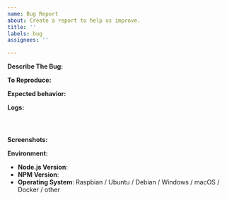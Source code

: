 ```yaml
---
name: Bug Report
about: Create a report to help us improve.
title: ''
labels: bug
assignees: ''

---
```


**Describe The Bug:**
<!-- A clear and concise description of what the bug is. -->

**To Reproduce:**
<!-- Steps to reproduce the behavior. -->

**Expected behavior:**
<!-- A clear and concise description of what you expected to happen. -->

**Logs:**
<!-- If possible have DEBUG=ciao:* logging turned on -->
<!-- Paste relevant output between the two ``` lines below -->
<!-- Remove any sensitive information, passwords, etc. -->

```shell



```


**Screenshots:**
<!-- If applicable, add screenshots to help explain your problem. -->

**Environment:**

* **Node.js Version**: <!-- node -v -->
* **NPM Version**: <!-- npm -v -->
* **Operating System**: Raspbian / Ubuntu / Debian / Windows / macOS / Docker / other

<!-- Click the "Preview" tab before you submit to ensure the formatting is correct. -->
